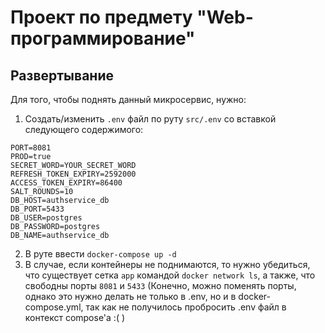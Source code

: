 # Проект по предмету "Web-программирование"


## Развертывание

Для того, чтобы поднять данный микросервис, нужно:

1. Создать/изменить `.env` файл по руту `src/.env` со вставкой следующего содержимого:
```
PORT=8081
PROD=true
SECRET_WORD=YOUR_SECRET_WORD
REFRESH_TOKEN_EXPIRY=2592000
ACCESS_TOKEN_EXPIRY=86400
SALT_ROUNDS=10
DB_HOST=authservice_db
DB_PORT=5433
DB_USER=postgres
DB_PASSWORD=postgres
DB_NAME=authservice_db
```

2. В руте ввести `docker-compose up -d`
3. В случае, если контейнеры не поднимаются, то нужно убедиться, 
что существует сетка `app` командой `docker network ls`, а также, что свободны порты `8081` и `5433`
(Конечно, можно поменять порты, однако это нужно делать не только в .env, но и в docker-compose.yml, 
так как не получилось пробросить .env файл в контекст compose'а :( )